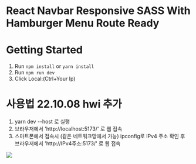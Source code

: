 
# React Navbar Responsive SASS With Hamburger Menu Route Ready

# Getting Started
1. Run `npm install` or `yarn install`
2. Run `npm run dev`
3. Click Local:(Ctrl+Your Ip)

# 사용법 22.10.08 hwi 추가
1. yarn dev --host 로 실행
2. 브라우저에서 'http://localhost:5173/' 로 웹 접속
3. 스마트폰에서 접속시 (같은 네트워크망에서 가능)
    ipconfig로 IPv4 주소 확인 후 브라우저에서 'http://IPv4주소:5173/' 로 웹 접속

<img src="navbar-gif.gif" />


